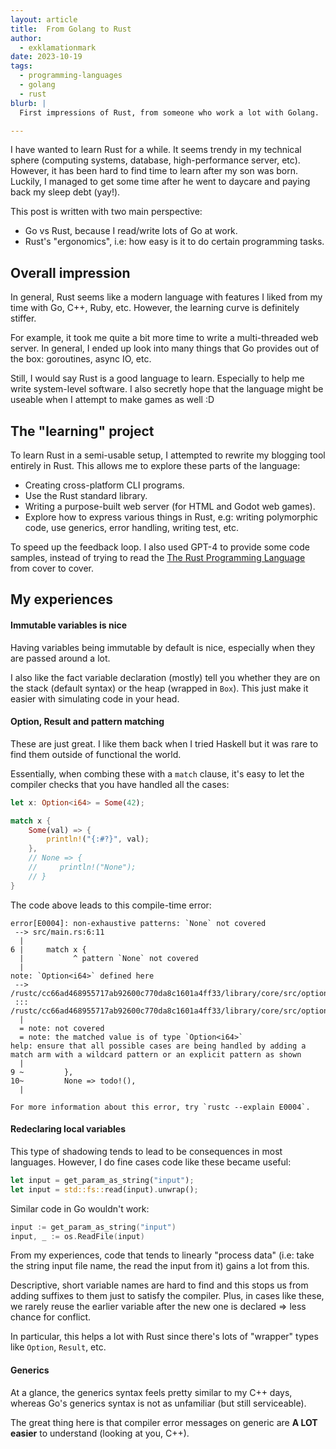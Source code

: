 ```yaml
---
layout: article
title:  From Golang to Rust
author:
  - exklamationmark
date: 2023-10-19
tags:
  - programming-languages
  - golang
  - rust
blurb: |
  First impressions of Rust, from someone who work a lot with Golang.

---
```


I have wanted to learn Rust for a while. It seems trendy in my technical sphere
(computing systems, database, high-performance server, etc). However,
it has been hard to find time to learn after my son was born.
Luckily, I managed to get some time after he went to daycare
and paying back my sleep debt (yay!).

This post is written with two main perspective:

- Go vs Rust, because I read/write lots of Go at work.
- Rust's "ergonomics", i.e: how easy is it to do certain programming tasks.

## Overall impression

In general, Rust seems like a modern language with features I liked from my
time with Go, C++, Ruby, etc. However, the learning curve is definitely stiffer.

For example, it took me quite a bit more time to write a multi-threaded
web server. In general, I ended up look into many things that Go provides
out of the box: goroutines, async IO, etc.

Still, I would say Rust is a good language to learn. Especially to help me
write system-level software. I also secretly hope that the language might be
useable when I attempt to make games as well :D

## The "learning" project

To learn Rust in a semi-usable setup, I attempted to rewrite my blogging
tool entirely in Rust. This allows me to explore these parts of the language:

- Creating cross-platform CLI programs.
- Use the Rust standard library.
- Writing a purpose-built web server (for HTML and Godot web games).
- Explore how to express various things in Rust, e.g: writing polymorphic
  code, use generics, error handling, writing test, etc.

To speed up the feedback loop. I also used GPT-4 to provide some code samples,
instead of trying to read the [The Rust Programming Language](#) from cover
to cover.

## My experiences

#### Immutable variables is nice


Having variables being immutable by default is nice, especially when they are
passed around a lot.

I also like the fact variable declaration (mostly) tell you whether they are
on the stack (default syntax) or the heap (wrapped in `Box`).
This just make it easier with simulating code in your head.

#### Option, Result and pattern matching

These are just great. I like them back when I tried Haskell but it was rare to
find them outside of functional the world.

Essentially, when combing these with a `match` clause, it's easy to let the
compiler checks that you have handled all the cases:

```rust
let x: Option<i64> = Some(42);

match x {
    Some(val) => {
        println!("{:#?}", val);
    },
    // None => {
    //     println!("None");
    // }
}
```

The code above leads to this compile-time error:

```
error[E0004]: non-exhaustive patterns: `None` not covered
 --> src/main.rs:6:11
  |
6 |     match x {
  |           ^ pattern `None` not covered
  |
note: `Option<i64>` defined here
 --> /rustc/cc66ad468955717ab92600c770da8c1601a4ff33/library/core/src/option.rs:563:1
 ::: /rustc/cc66ad468955717ab92600c770da8c1601a4ff33/library/core/src/option.rs:567:5
  |
  = note: not covered
  = note: the matched value is of type `Option<i64>`
help: ensure that all possible cases are being handled by adding a match arm with a wildcard pattern or an explicit pattern as shown
  |
9 ~         },
10~         None => todo!(),
  |

For more information about this error, try `rustc --explain E0004`.
```

#### Redeclaring local variables

This type of shadowing tends to lead to be consequences in most languages.
However, I do fine cases code like these became useful:

```rust
let input = get_param_as_string("input");
let input = std::fs::read(input).unwrap();
```

Similar code in Go wouldn't work:

```go
input := get_param_as_string("input")
input, _ := os.ReadFile(input)
```

From my experiences, code that tends to linearly "process data" (i.e: take
the string input file name, the read the input from it) gains a lot from this.

Descriptive, short variable names are hard to find and this stops us from
adding suffixes to them just to satisfy the compiler. Plus, in cases like these,
we rarely reuse the earlier variable after the new one is declared => less
chance for conflict.

In particular, this helps a lot with Rust since there's lots of "wrapper" types
like `Option`, `Result`, etc.

#### Generics

At a glance, the generics syntax feels pretty similar to my C++ days,
whereas Go's generics syntax is not as unfamiliar (but still serviceable).

The great thing here is that compiler error messages on generic are **A LOT
easier** to understand (looking at you, C++).
